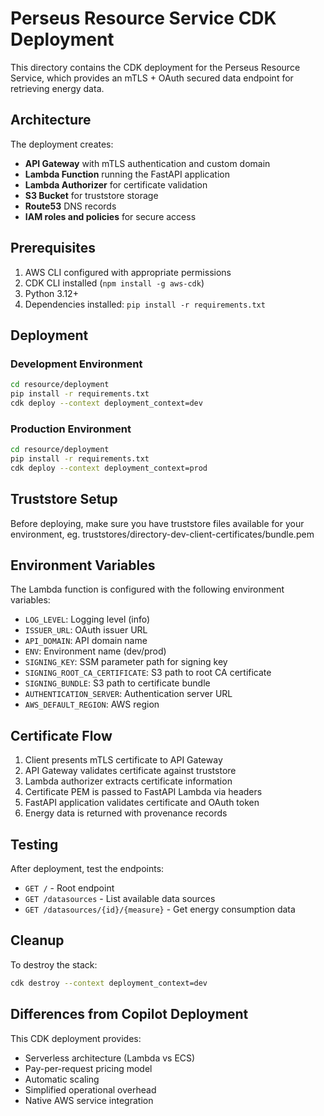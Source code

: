 # Perseus Resource Service CDK Deployment

This directory contains the CDK deployment for the Perseus Resource Service, which provides an mTLS + OAuth secured data endpoint for retrieving energy data.

## Architecture

The deployment creates:

- **API Gateway** with mTLS authentication and custom domain
- **Lambda Function** running the FastAPI application
- **Lambda Authorizer** for certificate validation
- **S3 Bucket** for truststore storage
- **Route53** DNS records
- **IAM roles and policies** for secure access

## Prerequisites

1. AWS CLI configured with appropriate permissions
2. CDK CLI installed (`npm install -g aws-cdk`)
3. Python 3.12+
4. Dependencies installed: `pip install -r requirements.txt`

## Deployment

### Development Environment

```bash
cd resource/deployment
pip install -r requirements.txt
cdk deploy --context deployment_context=dev
```

### Production Environment

```bash
cd resource/deployment
pip install -r requirements.txt
cdk deploy --context deployment_context=prod
```

## Truststore Setup

Before deploying, make sure you have truststore files available for your environment, eg. truststores/directory-dev-client-certificates/bundle.pem

## Environment Variables

The Lambda function is configured with the following environment variables:

- `LOG_LEVEL`: Logging level (info)
- `ISSUER_URL`: OAuth issuer URL
- `API_DOMAIN`: API domain name
- `ENV`: Environment name (dev/prod)
- `SIGNING_KEY`: SSM parameter path for signing key
- `SIGNING_ROOT_CA_CERTIFICATE`: S3 path to root CA certificate
- `SIGNING_BUNDLE`: S3 path to certificate bundle
- `AUTHENTICATION_SERVER`: Authentication server URL
- `AWS_DEFAULT_REGION`: AWS region

## Certificate Flow

1. Client presents mTLS certificate to API Gateway
2. API Gateway validates certificate against truststore
3. Lambda authorizer extracts certificate information
4. Certificate PEM is passed to FastAPI Lambda via headers
5. FastAPI application validates certificate and OAuth token
6. Energy data is returned with provenance records

## Testing

After deployment, test the endpoints:

- `GET /` - Root endpoint
- `GET /datasources` - List available data sources
- `GET /datasources/{id}/{measure}` - Get energy consumption data

## Cleanup

To destroy the stack:

```bash
cdk destroy --context deployment_context=dev
```

## Differences from Copilot Deployment

This CDK deployment provides:

- Serverless architecture (Lambda vs ECS)
- Pay-per-request pricing model
- Automatic scaling
- Simplified operational overhead
- Native AWS service integration
